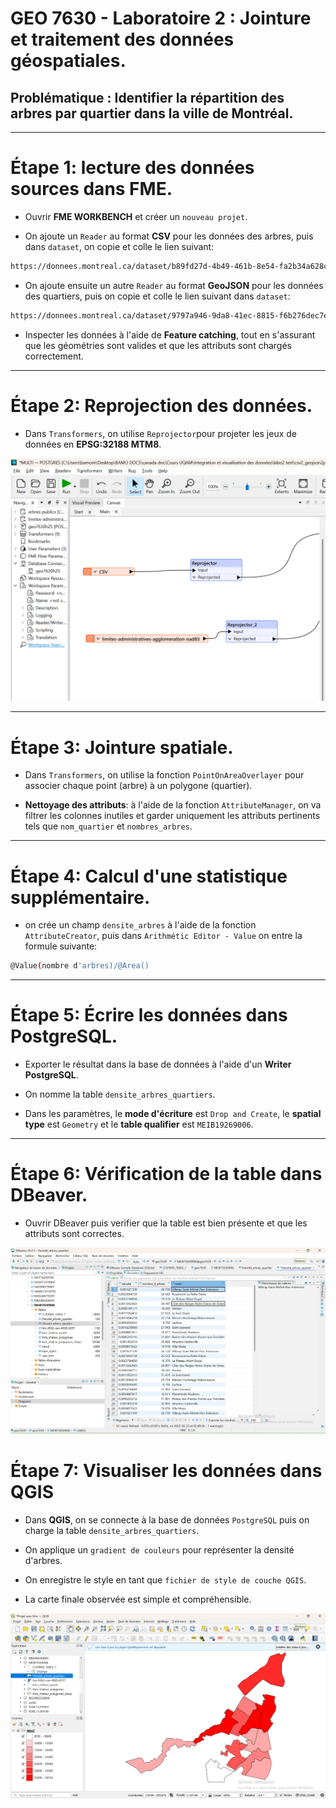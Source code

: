# GEO 7630 - Laboratoire 2 : Jointure et traitement des données géospatiales.

## Problématique : Identifier la répartition des arbres par quartier dans la ville de Montréal.

---

# Étape 1: lecture des données sources dans FME.

- Ouvrir **FME WORKBENCH** et créer un `nouveau projet`.

- On ajoute un `Reader` au format **CSV** pour les données des arbres, puis dans `dataset`, on copie et colle le lien suivant:

```bash
https://donnees.montreal.ca/dataset/b89fd27d-4b49-461b-8e54-fa2b34a628c4/resource/64e28fe6-ef37-437a-972d-d1d3f1f7d891/download/arbres-publics.csv
```
- On ajoute ensuite un autre `Reader` au format **GeoJSON** pour les données des quartiers, puis on copie et colle le lien suivant dans `dataset`:

```bash
https://donnees.montreal.ca/dataset/9797a946-9da8-41ec-8815-f6b276dec7e9/resource/6b313375-d9bc-4dc3-af8e-ceae3762ae6e/download/limites-administratives-agglomeration-nad83.geojson
```

- Inspecter les données à l'aide de **Feature catching**, tout en s'assurant que les géométries sont valides et que les attributs sont chargés correctement.

---

# Étape 2: Reprojection des données.

- Dans `Transformers`, on utilise `Reprojector`pour projeter les jeux de données en **EPSG:32188 MTM8**.

![alt text](image-1.png)

---

# Étape 3: Jointure spatiale.

- Dans `Transformers`, on utilise la fonction `PointOnAreaOverlayer` pour associer chaque point (arbre) à un polygone (quartier).

- **Nettoyage des attributs**: à l'aide de la fonction `AttributeManager`, on va  filtrer les colonnes inutiles et garder uniquement les attributs pertinents tels que `nom_quartier` et `nombres_arbres`.

---

# Étape 4: Calcul d'une statistique supplémentaire.

- on crée un champ `densite_arbres` à l'aide de la fonction `AttributeCreator`, puis dans `Arithmétic Editor - Value` on entre la formule suivante:

```bash
@Value(nombre d'arbres)/@Area()
```
---

# Étape 5: Écrire les données dans PostgreSQL.

- Exporter le résultat dans la base de données à l'aide d'un **Writer PostgreSQL**.

- On nomme la table `densite_arbres_quartiers`. 

- Dans les paramètres, le **mode d'écriture** est `Drop and Create`, le **spatial type** est `Geometry` et le **table qualifier** est  `MEIB19269006`.

---

# Étape 6: Vérification de la table dans DBeaver.

- Ouvrir DBeaver puis verifier que la table est bien présente et que les attributs sont correctes.

![alt text](image-2.png)

# Étape 7: Visualiser les données dans QGIS

- Dans **QGIS**, on se connecte à la base de données `PostgreSQL` puis on charge la table `densite_arbres_quartiers`.

- On applique un `gradient de couleurs` pour représenter la densité d'arbres.

- On enregistre le style en tant que `fichier de style de couche QGIS`.

- La carte finale observée est simple et compréhensible.

![alt text](image-4.png)













